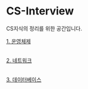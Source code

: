 # CS-Interview

CS지식의 정리를 위한 공간입니다.

[1. 운영체제](https://github.com/TheKeyKim/CS-Interview/blob/master/OS/os.md)<br>
<br>

[2. 네트워크](https://github.com/TheKeyKim/CS-Interview/blob/master/Network/Network.md)<br>
<br>

[3. 데이터베이스](https://github.com/TheKeyKim/CS-Interview/blob/master/Database/DataBase.md)<br>
